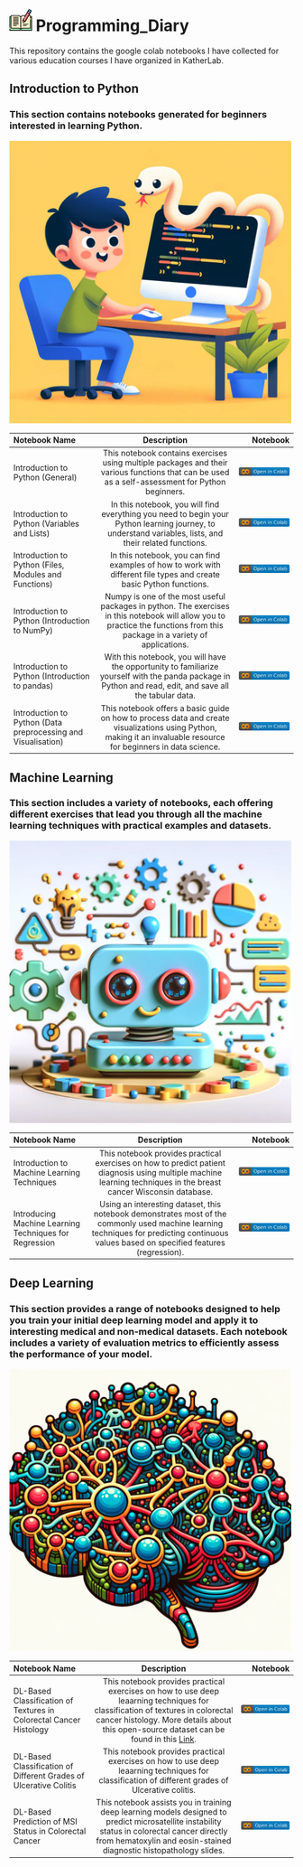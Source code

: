 #  <img src="imgs/writing.png" width="40" height="40"> Programming_Diary
This repository contains the google colab notebooks I have collected for various education courses I have organized in KatherLab. 
## Introduction to Python
### This section contains notebooks generated for beginners interested in learning Python. 

<img src="imgs/DALLE2_Generated_PythonBeginner.png" width="500" height="500">

| Notebook Name | Description | Notebook |
| :--- | :---: | ---: |
| Introduction to Python (General) | This notebook contains exercises using multiple packages and their various functions that can be used as a self-assessment for Python beginners. | [![](imgs/colab.svg)](https://colab.research.google.com/drive/1hHaPlcQforibXmB807WPAUMpwe1Ls6c6?usp=sharing)
| Introduction to Python (Variables and Lists) | In this notebook, you will find everything you need to begin your Python learning journey, to understand variables, lists, and their related functions. | [![](imgs/colab.svg)](https://colab.research.google.com/drive/1xc37x1XpbHd_HhnrUj25wzpTEYES8mFb?usp=sharing)
| Introduction to Python (Files, Modules and Functions) | In this notebook, you can find examples of how to work with different file types and create basic Python functions. | [![colab](imgs/colab.svg)](https://colab.research.google.com/drive/1_T_LcCXOkHdVRghm8JHiAojGTA8A1IcU?usp=sharing)
| Introduction to Python (Introduction to NumPy) | Numpy is one of the most useful packages in python. The exercises in this notebook will allow you to practice the functions from this package in a variety of applications. | [![](imgs/colab.svg)](https://colab.research.google.com/drive/1G7Rfw_rEziq7A83seukxQ2Taw1Cp6w1q?usp=sharing)
| Introduction to Python (Introduction to pandas) | With this notebook, you will have the opportunity to familiarize yourself with the panda package in Python and read, edit, and save all the tabular data. | [![](imgs/colab.svg)](https://colab.research.google.com/drive/1G7Rfw_rEziq7A83seukxQ2Taw1Cp6w1q?usp=sharing)
| Introduction to Python (Data preprocessing and Visualisation) | This notebook offers a basic guide on how to process data and create visualizations using Python, making it an invaluable resource for beginners in data science. | [![](imgs/colab.svg)](https://colab.research.google.com/drive/1d3HpSD7P17f1q-nNSwB9obBf2pRotwbn?usp=sharing)


## Machine Learning
### This section includes a variety of notebooks, each offering different exercises that lead you through all the machine learning techniques with practical examples and datasets.
<img src="imgs/DALLE2_Generated_MachineLearning.png" width="500" height="500">

| Notebook Name | Description | Notebook |
| :--- | :---: | ---: |
| Introduction to Machine Learning Techniques | This notebook provides practical exercises on how to predict patient diagnosis using multiple machine learning techniques in the breast cancer Wisconsin database. | [![](imgs/colab.svg)](https://colab.research.google.com/drive/1Eyke2V8rf4iLCO86JOu4nZUl1pOZGV-V?usp=sharing)
| Introducing Machine Learning Techniques for Regression | Using an interesting dataset, this notebook demonstrates most of the commonly used machine learning techniques for predicting continuous values based on specified features (regression). | [![](imgs/colab.svg)](https://colab.research.google.com/drive/16GRtOSvgs9b9T3g7gtAFtHV2ImBLeY3o#scrollTo=vWff_q0EYp7u)

## Deep Learning
### This section provides a range of notebooks designed to help you train your initial deep learning model and apply it to interesting medical and non-medical datasets. Each notebook includes a variety of evaluation metrics to efficiently assess the performance of your model.
<img src="imgs/DALLE2_Generated_DeepLearning.png" width="500" height="500">

| Notebook Name | Description | Notebook |
| :--- | :---: | ---: |
| DL-Based Classification of Textures in Colorectal Cancer Histology | This notebook provides practical exercises on how to use deep leaarning techniques for classification of textures in colorectal cancer histology. More details about this open-source dataset can be found in this [Link](https://zenodo.org/records/53169).| [![](imgs/colab.svg)](https://colab.research.google.com/drive/15A9fJ9LQ-y-DXJXEKoGKK-Ci4t0qcb-_?usp=sharing)
| DL-Based Classification of Different Grades of Ulcerative Colitis  | This notebook provides practical exercises on how to use deep leaarning techniques for classification of different grades of Ulcerative colitis.| [![](imgs/colab.svg)](https://colab.research.google.com/drive/1LN_5343-cheXG4Bbl1hLQho02Dkqfnxr?usp=sharing)
| DL-Based Prediction of MSI Status in Colorectal Cancer | This notebook assists you in training deep learning models designed to predict microsatellite instability status in colorectal cancer directly from hematoxylin and eosin-stained diagnostic histopathology slides. | [![](imgs/colab.svg)](https://colab.research.google.com/drive/1aTtEW0UIXED0S14C-HEuWZHEwBq4ExPO#scrollTo=3rTIKoOigXA0)

